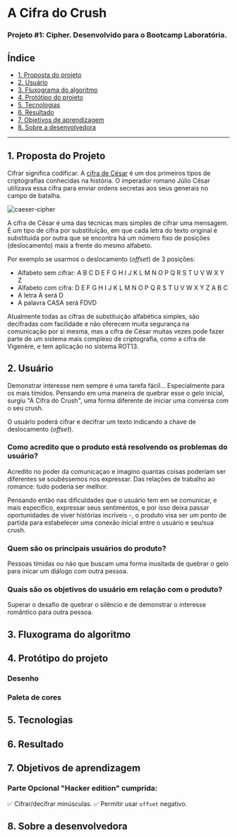 # A Cifra do Crush
### Projeto #1: Cipher. Desenvolvido para o Bootcamp Laboratória.

## Índice

- [1. Proposta do projeto](#1-proposta-do-projeto)
- [2. Usuário](#2-usuário)
- [3. Fluxograma do algoritmo](#3-fluxograma-do-algoritmo)
- [4. Protótipo do projeto](#4-protótipo-do-projeto)
- [5. Tecnologias](#5-tecnologias)
- [6. Resultado](#6-resultado)
- [7. Objetivos de aprendizagem](#7-objetivos-de-aprendizagem)
- [8. Sobre a desenvolvedora](#8-sobre-a-desenvolvedora)

---

## 1. Proposta do Projeto

Cifrar significa codificar. A [cifra de César](https://pt.wikipedia.org/wiki/Cifra_de_C%C3%A9sar)
é um dos primeiros tipos de criptografias conhecidas na história.
O imperador romano Júlio César utilizava essa cifra para enviar
ordens secretas aos seus generais no campo de batalha.

![caeser-cipher](https://user-images.githubusercontent.com/11894994/60990999-07ffdb00-a320-11e9-87d0-b7c291bc4cd1.png)

A cifra de César é uma das técnicas mais simples de cifrar uma mensagem. É um
tipo de cifra por substituição, em que cada letra do texto original é
substituida por outra que se encontra há um número fixo de posições
(deslocamento) mais a frente do mesmo alfabeto.

Por exemplo se usarmos o deslocamento (_offset_) de 3 posições:

- Alfabeto sem cifrar: A B C D E F G H I J K L M N O P Q R S T U V W X Y Z
- Alfabeto com cifra: D E F G H I J K L M N O P Q R S T U V W X Y Z A B C
- A letra A será D
- A palavra CASA será FDVD

Atualmente todas as cifras de substituição alfabética simples, são decifradas
com facilidade e não oferecem muita segurança na comunicação por si mesma,
mas a cifra de César muitas vezes pode fazer parte de um sistema
mais complexo de criptografia, como
a cifra de Vigenère, e tem aplicação no sistema ROT13.

## 2. Usuário

Demonstrar interesse nem sempre é uma tarefa fácil... Especialmente para os mais tímidos. Pensando em uma maneira de quebrar esse o gelo inicial, surgiu "A Cifra do Crush", uma forma diferente de iniciar uma conversa com o seu crush. 

O usuário poderá cifrar e decifrar um texto indicando a chave de deslocamento (_offset_).

### Como acredito que o produto está resolvendo os problemas do usuário?
Acredito no poder da comunicaçao e imagino quantas coisas poderiam ser diferentes se soubéssemos nos expressar. Das relações de trabalho ao romance: tudo poderia ser melhor. 

Pensando então nas dificuldades que o usuário tem em se comunicar, e mais específico, expressar seus sentimentos, e por isso deixa passar oportunidades de viver histórias incríveis -, o produto visa ser um ponto de partida para estabelecer uma conexão inicial entre o usuário e seu/sua crush. 

### Quem são os principais usuários do produto?
Pessoas tímidas ou não que buscam uma forma inusitada de quebrar o gelo para inicar um diálogo com outra pessoa.

### Quais são os objetivos do usuário em relação com o produto?
Superar o desafio de quebrar o silêncio e de demonstrar o interesse romântico para outra pessoa.





## 3. Fluxograma do algoritmo


## 4. Protótipo do projeto

### Desenho 
### Paleta de cores 


## 5. Tecnologias

## 6. Resultado

## 7. Objetivos de aprendizagem

### Parte Opcional "Hacker edition" cumprida:

✅ Cifrar/decifrar minúsculas.
✅ Permitir usar `offset` negativo.


## 8. Sobre a desenvolvedora



